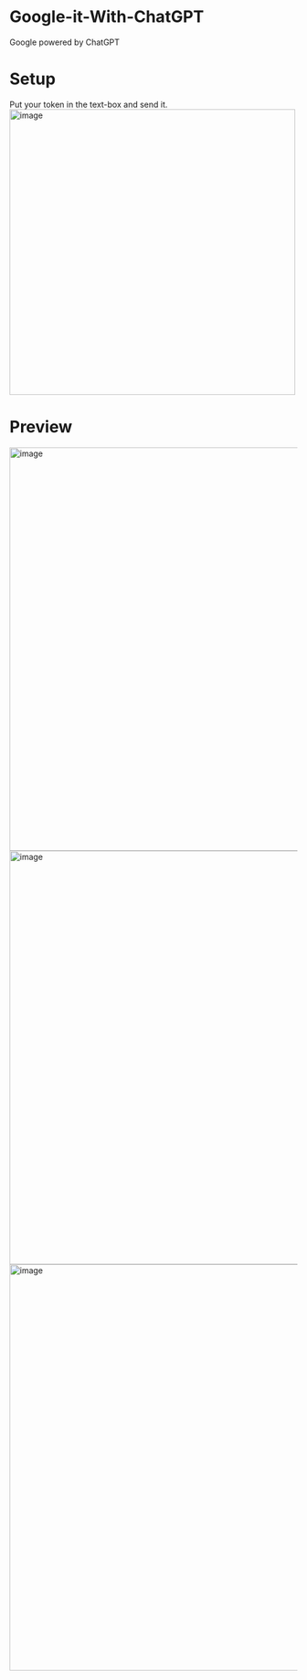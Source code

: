 # Google-it-With-ChatGPT
Google powered by ChatGPT

# Setup
Put your token in the text-box and send it.</br>
<img width="500" alt="image" src="https://github.com/Leaf48/Google-it-With-ChatGPT/assets/58620209/6717948b-cbb7-4717-82db-998c838331ec">

# Preview
<img width="706" alt="image" src="https://github.com/Leaf48/Google-it-With-ChatGPT/assets/58620209/4db2a1f4-1df6-4b89-b532-5b11063d1bdb">
<img width="724" alt="image" src="https://github.com/Leaf48/Google-it-With-ChatGPT/assets/58620209/9ce89d6e-fa7c-415f-8e45-487d03e91773">
<img width="711" alt="image" src="https://github.com/Leaf48/Google-it-With-ChatGPT/assets/58620209/688a4674-728a-440c-bfef-516553778a84">
